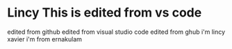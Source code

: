 # Lincy This is edited from vs code
edited from github
edited from visual studio code
edited from ghub
i'm lincy xavier
i'm from ernakulam
